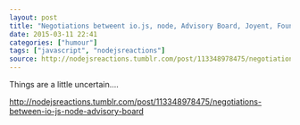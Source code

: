 ```yaml
---
layout: post
title: "Negotiations betweent io.js, node, Advisory Board, Joyent, Foundation...."
date: 2015-03-11 22:41
categories: ["humour"]
tags: ["javascript", "nodejsreactions"]
source: http://nodejsreactions.tumblr.com/post/113348978475/negotiations-between-io-js-node-advisory-board
---
```

Things are a little uncertain....


<div class="tumblr-post"
data-href="https://embed.tumblr.com/embed/post/xZ8Qaa7KzRu8DsewPLP3vw/113348978475"
data-did="ee41d5760a4de8b9aaaba56e48cfcad63ec38169"
data-language="en_US"><a
href="http://nodejsreactions.tumblr.com/post/113348978475/negotiations-between-io-js-node-advisory-board">http://nodejsreactions.tumblr.com/post/113348978475/negotiations-between-io-js-node-advisory-board</a></div><script
async src="http://assets.tumblr.com/post.js"></script>
